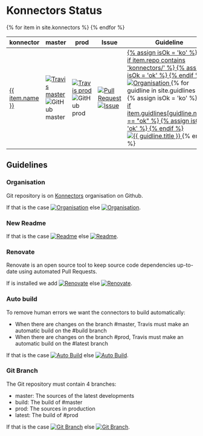# Konnectors Status

<table>
  <thead>
    <tr>
      <th>konnector</th>
      <th>master</th>
      <th>prod</th>
      <th>Issue</th>
      <th>Guideline</th>
    </tr>
  </thead>
  <tbody>
    {% for item in site.konnectors %}
      <tr>
        <td>
          <a href='https://github.com/{{ item.repo }}'>{{ item.name }}</a>
        </td>
        <td>
          <a href="https://travis-ci.org/{{ item.repo }}">
            <img
              alt="Travis master"
              src="https://img.shields.io/travis/{{ item.repo }}/master.svg?style=flat-square"
            />
          </a>
          <img
            alt="GitHub master"
            src="https://img.shields.io/github/last-commit/{{ item.repo }}/master.svg?style=flat-square"
          />
        </td>
        <td>
          <a href="https://travis-ci.org/{{ item.repo }}">
            <img
              alt="Travis prod"
              src="https://img.shields.io/travis/{{ item.repo }}/prod.svg?style=flat-square"
            />
          </a>
          <img
            alt="GitHub prod"
            src="https://img.shields.io/github/last-commit/{{ item.repo }}/prod.svg?style=flat-square"
          />
        </td>
        <td>
          <a href="https://github.com/{{ item.repo }}/pulls">
            <img
              alt="Pull Request"
              src="https://img.shields.io/github/issues-pr/{{ item.repo }}.svg?style=flat-square"
            />
          </a>
          <a href="https://github.com/{{ item.repo }}/issues">
            <img
              alt="Issue"
              src="https://img.shields.io/github/issues/{{ item.repo }}.svg?style=flat-square"
            />
          </a>
        </td>
        <td>
          <a href="#organisation">
            {% assign isOk = 'ko' %}
            {% if item.repo contains 'konnectors/' %}
              {% assign isOk = 'ok' %}
            {% endif %}
            <img
              alt="Organisation"
              src="https://img.shields.io/badge/Organisation-{{ isOk }}-{% if isOk == 'ok' %}brightgreen{% else %}lightgrey{% endif %}.svg?style=flat-square"
            />
          </a>
          {% for guidline in site.guidlines %}
            {% assign isOk = 'ko' %}
            <a href="#{{ guidline.link }}">
              {% if item.guidlines[guidline.name] == "ok" %}
                {% assign isOk = 'ok' %}
              {% endif %}
              <img
                alt="{{ guidline.title }}"
                src="https://img.shields.io/badge/{{ guidline.title }}-{{ isOk }}-{% if isOk == 'ok' %}brightgreen{% else %}lightgrey{% endif %}.svg?style=flat-square"
              />
            </a>
          {% endfor %}
        </td>
      </tr>
    {% endfor %}
  </tbody>
</table>

## Guidelines

### Organisation

Git repository is on [Konnectors](https://github.com/konnectors/) organisation on Github.

If that is the case [![Organisation][orga-ok]](#organisation) else [![Organisation][orga-ko]](#organisation).

[orga-ok]: https://img.shields.io/badge/Organisation-Ok-brightgreen.svg?style=flat-square
[orga-ko]: https://img.shields.io/badge/Organisation-Not%20yet-lightgrey.svg?style=flat-square

### New Readme

If that is the case [![Readme][readme-ok]](#new-readme) else [![Readme][readme-ko]](#new-readme).

[readme-ok]: https://img.shields.io/badge/readme-Ok-brightgreen.svg?style=flat-square
[readme-ko]: https://img.shields.io/badge/readme-Not%20yet-lightgrey.svg?style=flat-square

### Renovate

Renovate is an open source tool to keep source code dependencies up-to-date using automated Pull Requests.

If is installed we add [![Renovate][renovate-ok]](#renovate) else [![Renovate][renovate-ko]](#renovate).

[renovate-ok]: https://img.shields.io/badge/Renovate-Ok-brightgreen.svg?style=flat-square
[renovate-ko]: https://img.shields.io/badge/Renovate-Not%20yet-lightgrey.svg?style=flat-square

### Auto build

To remove human errors we want the connectors to build automatically:

- When there are changes on the branch #master, Travis must make an automatic build on the #build branch
- When there are changes on the branch #prod, Travis must make an automatic build on the #latest branch

If that is the case [![Auto Build][autobuild-ok]](#auto-build) else [![Auto Build][autobuild-ko]](#auto-build).

[autobuild-ok]: https://img.shields.io/badge/Auto%20Build-Ok-brightgreen.svg?style=flat-square
[autobuild-ko]: https://img.shields.io/badge/Auto%20Build-Not%20yet-lightgrey.svg?style=flat-square

### Git Branch

The Git repository must contain 4 branches:

- master: The sources of the latest developments
- build: The build of #master
- prod: The sources in production
- latest: The build of #prod

If that is the case [![Git Branch][branch-ok]](#git-branch) else [![Git Branch][branch-ko]](#git-branch).

[branch-ok]: https://img.shields.io/badge/Branch-Ok-brightgreen.svg?style=flat-square
[branch-ko]: https://img.shields.io/badge/Branch-Not%20yet-lightgrey.svg?style=flat-square
